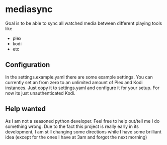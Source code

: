 # mediasync

Goal is to be able to sync all watched media between different playing tools like
- plex
- kodi
- etc

## Configuration
In the settings.example.yaml there are some example settings. You can currently set an from zero to an unlimited amount of Plex and Kodi instances.
Just copy it to settings.yaml and configure it for your setup.
For now its just unauthenticated Kodi.

## Help wanted
As I am not a seasoned python developer. Feel free to help out/tell me I do something wrong.
Due to the fact this project is really early in its development, I am still changing some directions while I 
have some brilliant idea (except for the ones I have at 3am and forgot the next morning)